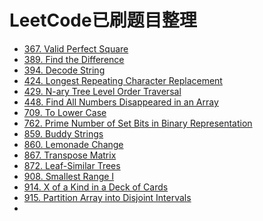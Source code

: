 # LeetCode已刷题目整理

* [367. Valid Perfect Square](https://github.com/atan135/book-notes/blob/master/LeetCode/367.md)
* [389. Find the Difference](https://github.com/atan135/book-notes/blob/master/LeetCode/389.md)
* [394. Decode String](https://github.com/atan135/book-notes/blob/master/LeetCode/394.md)
* [424. Longest Repeating Character Replacement ](https://github.com/atan135/book-notes/blob/master/LeetCode/424.md)
* [429. N-ary Tree Level Order Traversal](https://github.com/atan135/book-notes/blob/master/LeetCode/429.md)
* [448. Find All Numbers Disappeared in an Array]()
* [709. To Lower Case](https://github.com/atan135/book-notes/blob/master/LeetCode/709.md)
* [762. Prime Number of Set Bits in Binary Representation](https://github.com/atan135/book-notes/blob/master/LeetCode/762.md)
* [859. Buddy Strings](https://github.com/atan135/book-notes/blob/master/LeetCode/859.md)
* [860. Lemonade Change](https://github.com/atan135/book-notes/blob/master/LeetCode/860.md)
* [867. Transpose Matrix](https://github.com/atan135/book-notes/blob/master/LeetCode/867.md)
* [872. Leaf-Similar Trees](https://github.com/atan135/book-notes/blob/master/LeetCode/872.md)
* [908. Smallest Range I](https://github.com/atan135/book-notes/blob/master/LeetCode/908.md)
* [914. X of a Kind in a Deck of Cards](https://github.com/atan135/book-notes/blob/master/LeetCode/914.md)
* [915. Partition Array into Disjoint Intervals](https://github.com/atan135/book-notes/blob/master/LeetCode/915.md)
* 
